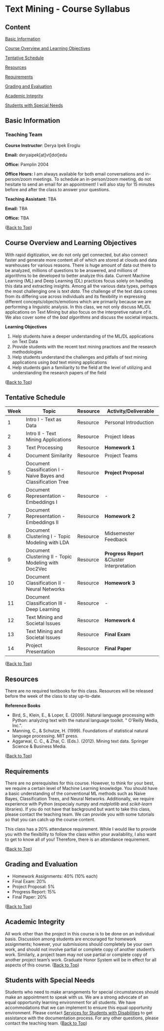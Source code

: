 # Text Mining - Course Syllabus
## Content
[Basic Information](#basic-information)

[Course Overview and Learning Objectives](#course-overview-and-learning-objectives)

[Tentative Schedule](#tentative-schedule) 

[Resources](#resources) 

[Requirements](#requirements) 

[Grading and Evaluation](#grading-and-evaluation) 

[Academic Integrity](#academic-integrity) 

[Students with Special Needs](#students-with-special-needs) 

## Basic Information
### Teaching Team

**Course Instructor**: Derya Ipek Eroglu

**Email:** deryaipek[at]vt[dot]edu

**Office:** Pamplin 2004

**Office Hours:** I am always available for both email conversations and in-person/zoom meetings. To schedule an in-person/zoom meeting, do not hesitate to send an email for an appointment! I will also stay for 15 minutes before and after the class to answer your questions.

**Teaching Assistant:** TBA

**Email:** TBA

**Office:** TBA

([Back to Top](#text-mining---course-syllabus))
## Course Overview and Learning Objectives

With rapid digitization, we do not only get connected, but also connect faster and generate more content all of which are stored at clouds and data warehouses for various reasons. There is huge amount of data out there to be analyzed, millions of questions to be answered, and millions of algorithms to be developed to better analyze this data. Current Machine Learning (ML) and Deep Learning (DL) practices focus solely on handling this data and extracting insights. Among all the various data types, perhaps the most challenging one is _text data_. The challenge of the text data comes from its differing use across individuals and its flexibility in expressing different concepts/objects/emotions which are primarily because we are performing a linguistic analysis. In this class, we not only discuss ML/DL applications on Text Mining but also focus on the interpretive nature of it. We also cover some of the _bad algorithms_ and discuss the societal impacts.

**Learning Objectives**
1. Help students have a deeper understanding of the ML/DL applications on Text Data
2. Provide students with the recent text mining practices and the research methodologies
3. Help students understand the challenges and pitfalls of text mining applications using _bad_ text mining applications
4. Help students gain a familiarity to the field at the level of utilizing and understanding the research papers of the field

([Back to Top](#text-mining---course-syllabus))
## Tentative Schedule

Week | Topic | Resource | Activity/**Deliverable**
------------ | ------------- | ------------ | ------------- 
1 | Intro I - Text as Data  | Resource | Personal Introduction
2 | Intro II - Text Mining Applications  | Resource | Project Ideas
3 | Text Processing | Resource | **Homework 1**
4 | Document Similarity  | Resource | Project Teams
5 | Document Classification I - Naive Bayes and Classification Tree  | Resource | **Project Proposal**
6 | Document Representation - Embeddings I  | Resource | -
7 | Document Representation - Embeddings II | Resource | **Homework 2**
8 | Document Clustering I - Topic Modeling with LDA | Resource |  Midsemester Feedback
9 | Document Clustering II - Topic Modeling with Doc2Vec | Resource | **Progress Report** &Cluster Interpretation
10 | Document Classification II - Neural Networks | Resource | **Homework 3**
11 | Document Classification III - Deep Learning  | Resource | -
12 | Text Mining and Societal Issues | Resource | **Homework 4**
13 | Text Mining and Societal Issues  | Resource | **Final Exam**
14 | Project Presentation  | Resource | **Final Paper**

([Back to Top](#text-mining---course-syllabus))
## Resources

There are no required textbooks for this class. Resources will be released before the week of the class to stay up-to-date.

**Reference Books**
- Bird, S., Klein, E., & Loper, E. (2009). Natural language processing with Python: analyzing text with the natural language toolkit. " O'Reilly Media, Inc.".
- Manning, C., & Schutze, H. (1999). Foundations of statistical natural language processing. MIT press.
- Aggarwal, C. C., & Zhai, C. (Eds.). (2012). Mining text data. Springer Science & Business Media.

([Back to Top](#text-mining---course-syllabus))
## Requirements

There are no prerequisites for this course. However, to think for your best, we require a certain level of Machine Learning knowledge. You should have a basic understanding of the conventional ML methods such as Naive Bayes, Classification Trees, and Neural Networks. Additionally, we require experience with Python (especialy _numpy_ and _matplotlib_ and _scikit-learn_ libraries). If you do not have that background but want to take this class, please contact the teaching team. We can provide you with some tutorials so that you can catch up the course content.

This class has a 20% attendance requirement. While I would like to provide you with the flexibility to follow the class within your availability, I also want to get to know all of you! Therefore, there is an attendance requirement.

([Back to Top](#text-mining---course-syllabus))
## Grading and Evaluation

- Homework Assignments: 40% (10% each)
- Final Exam: 20%
- Project Proposal: 5%
- Progress Report: 15%
- Final Paper: 20% 

([Back to Top](#text-mining---course-syllabus))
## Academic Integrity
All work other than the project in this course is to be done on an individual basis. Discussion among students are encouraged for homework assignments; however, your submissions should completely be your own work, and should not involve partial or complete copy of another student’s work.
Similarly, a project team may not use partial or complete copy of another project team’s work. Graduate Honor System will be in effect for all aspects of this course.
([Back to Top](#text-mining---course-syllabus))

## Students with Special Needs
Students who need to make arrangements for special circumstances should make an appointment to speak with us. We are a strong advocate of an equal opportunity learning environment for all students. We have accommodations that we can implement to ensure this equal opportunity environment. Please contact [Services for Students with Disabilities](www.ssd.vt.edu) to get assistance with the documentation process. For any other questions, please contact the teaching team. 
([Back to Top](#text-mining---course-syllabus))
